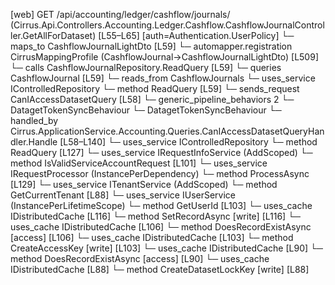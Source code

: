 [web] GET /api/accounting/ledger/cashflow/journals/  (Cirrus.Api.Controllers.Accounting.Ledger.Cashflow.CashflowJournalController.GetAllForDataset)  [L55–L65] [auth=Authentication.UserPolicy]
  └─ maps_to CashflowJournalLightDto [L59]
    └─ automapper.registration CirrusMappingProfile (CashflowJournal->CashflowJournalLightDto) [L509]
  └─ calls CashflowJournalRepository.ReadQuery [L59]
  └─ queries CashflowJournal [L59]
    └─ reads_from CashflowJournals
  └─ uses_service IControlledRepository<CashflowJournal>
    └─ method ReadQuery [L59]
  └─ sends_request CanIAccessDatasetQuery [L58]
    └─ generic_pipeline_behaviors 2
      └─ DatagetTokenSyncBehaviour
      └─ DatagetTokenSyncBehaviour
    └─ handled_by Cirrus.ApplicationService.Accounting.Queries.CanIAccessDatasetQueryHandler.Handle [L58–L140]
      └─ uses_service IControlledRepository<Dataset>
        └─ method ReadQuery [L127]
      └─ uses_service IRequestInfoService (AddScoped)
        └─ method IsValidServiceAccountRequest [L101]
      └─ uses_service IRequestProcessor (InstancePerDependency)
        └─ method ProcessAsync [L129]
      └─ uses_service ITenantService (AddScoped)
        └─ method GetCurrentTenant [L88]
      └─ uses_service IUserService (InstancePerLifetimeScope)
        └─ method GetUserId [L103]
      └─ uses_cache IDistributedCache [L116]
        └─ method SetRecordAsync [write] [L116]
      └─ uses_cache IDistributedCache [L106]
        └─ method DoesRecordExistAsync [access] [L106]
      └─ uses_cache IDistributedCache [L103]
        └─ method CreateAccessKey [write] [L103]
      └─ uses_cache IDistributedCache [L90]
        └─ method DoesRecordExistAsync [access] [L90]
      └─ uses_cache IDistributedCache [L88]
        └─ method CreateDatasetLockKey [write] [L88]

